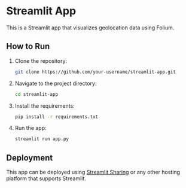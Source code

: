 # Streamlit App

This is a Streamlit app that visualizes geolocation data using Folium.

## How to Run

1. Clone the repository:
    ```bash
    git clone https://github.com/your-username/streamlit-app.git
    ```

2. Navigate to the project directory:
    ```bash
    cd streamlit-app
    ```

3. Install the requirements:
    ```bash
    pip install -r requirements.txt
    ```

4. Run the app:
    ```bash
    streamlit run app.py
    ```

## Deployment

This app can be deployed using [Streamlit Sharing](https://streamlit.io/sharing) or any other hosting platform that supports Streamlit.
